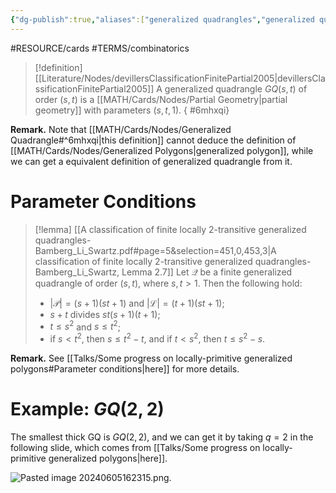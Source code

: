 ```yaml
---
{"dg-publish":true,"aliases":["generalized quadrangles","generalized quadrangle"],"permalink":"/MATH/Cards/Nodes/Generalized Quadrangle/","dgPassFrontmatter":true}
---
```


#RESOURCE/cards #TERMS/combinatorics 

> [!definition] [[Literature/Nodes/devillersClassificationFinitePartial2005\|devillersClassificationFinitePartial2005]]
> A generalized quadrangle $GQ(s,t)$ of order $(s,t)$ is a [[MATH/Cards/Nodes/Partial Geometry\|partial geometry]] with parameters $(s,t,1)$.
{ #6mhxqi}


**Remark.** Note that [[MATH/Cards/Nodes/Generalized Quadrangle#^6mhxqi\|this definition]] cannot deduce the definition of [[MATH/Cards/Nodes/Generalized Polygons\|generalized polygon]], while we can get a equivalent definition of generalized quadrangle from it.

# Parameter Conditions

> [!lemma] [[A classification of finite locally 2-transitive generalized quadrangles-Bamberg_Li_Swartz.pdf#page=5&selection=451,0,453,3\|A classification of finite locally 2-transitive generalized quadrangles-Bamberg_Li_Swartz, Lemma 2.7]]
> Let $\mathcal{Q}$ be a finite generalized quadrangle of order $(s,t)$, where $s,t>1$. Then the following hold:
> - $|\mathcal{P}|=(s+1)(st+1)$ and $|\mathcal{L}|=(t+1)(st+1)$;
> - $s+t$ divides $st(s+1)(t+1)$;
> - $t\leqslant s^2$ and $s\leqslant t^2$;
> - if $s<t^2$, then $s\leqslant t^2-t$, and if $t<s^2$, then $t\leqslant s^2-s$.

**Remark.** See [[Talks/Some progress on locally-primitive generalized polygons#Parameter conditions\|here]] for more details.

# Example: $GQ(2,2)$

The smallest thick GQ is $GQ(2,2)$, and we can get it by taking $q=2$ in the following slide, which comes from [[Talks/Some progress on locally-primitive generalized polygons\|here]].

![Pasted image 20240605162315.png](/img/user/%E9%99%84%E4%BB%B6/Pasted%20image%2020240605162315.png).